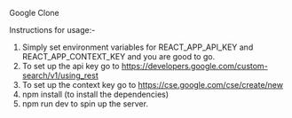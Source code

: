 Google Clone

Instructions for usage:-
1. Simply set environment variables for REACT_APP_API_KEY and REACT_APP_CONTEXT_KEY and you are good to go.
2. To set up the api key go to https://developers.google.com/custom-search/v1/using_rest
3. To set up the context key go to https://cse.google.com/cse/create/new
3. npm install (to install the dependencies)
4. npm run dev to spin up the server.
